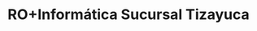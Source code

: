 ---
title: "RO+Informática Sucursal Tizayuca"
url: /tizayuca/ro-informatica-sucursal-tizayuca/
shop: ordenador
---